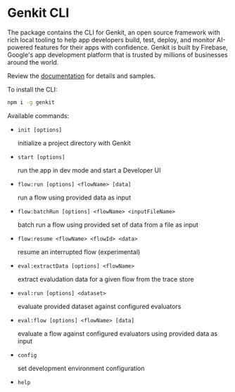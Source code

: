 # Genkit CLI

The package contains the CLI for Genkit, an open source framework with rich local tooling to help app developers build, test, deploy, and monitor AI-powered features for their apps with confidence. Genkit is built by Firebase, Google's app development platform that is trusted by millions of businesses around the world.

Review the [documentation](https://firebase.google.com/docs/genkit) for details and samples.

To install the CLI:

```bash
npm i -g genkit
```

Available commands:

- `init [options]`

  initialize a project directory with Genkit

- `start [options]`

  run the app in dev mode and start a Developer UI

- `flow:run [options] <flowName> [data]`

  run a flow using provided data as input

- `flow:batchRun [options] <flowName> <inputFileName>`

  batch run a flow using provided set of data from a file as input

- `flow:resume <flowName> <flowId> <data>`

  resume an interrupted flow (experimental)

- `eval:extractData [options] <flowName>`

  extract evaludation data for a given flow from the trace store

- `eval:run [options] <dataset>`

  evaluate provided dataset against configured evaluators

- `eval:flow [options] <flowName> [data]`

  evaluate a flow against configured evaluators using provided data as input

- `config`

  set development environment configuration

- `help`
